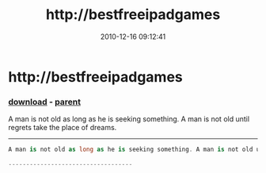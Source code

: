 ﻿---
pid:            2410
poster:         ipad game changer
title:          http://bestfreeipadgames
date:           2010-12-16 09:12:41
format:         csharp
parent:         1277
parent:         1277

---

# http://bestfreeipadgames

### [download](2410.cs) - [parent](1277.md)

A man is not old as long as he is seeking something. A man is not old until regrets take the place of dreams.
 
-----------------------------------

```csharp
A man is not old as long as he is seeking something. A man is not old until regrets take the place of dreams.
 
-----------------------------------
```

